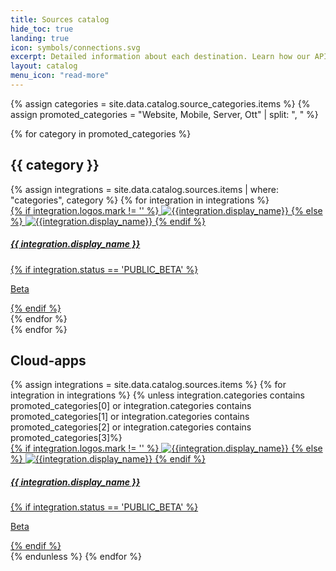 ```yaml
---
title: Sources catalog
hide_toc: true
landing: true
icon: symbols/connections.svg
excerpt: Detailed information about each destination. Learn how our API methods are implemented for that destination.
layout: catalog
menu_icon: "read-more"
---
```


<div class="destinations-catalog">
  {% assign categories = site.data.catalog.source_categories.items %}
  {% assign promoted_categories = "Website, Mobile, Server, Ott" | split: ", " %}

  {% for category in promoted_categories %}
    <div class="destinations-catalog__section markdown" id="{{ category | slugify }}">
      <h2 class="destinations-catalog__title" id="{{ category | slugify }}">
        {{ category }}
      </h2>
      <div class="flex flex--wrap waffle waffle--large">
        {% assign integrations = site.data.catalog.sources.items | where: "categories", category %}
        {% for integration in integrations %}
          <div class="flex__column flex__column--6 flex__column--4@medium">
            <a class="thumbnail-integration" href="{{ site.baseurl }}/{{ integration.url }}">
              <div class="thumbnail-integration__content flex flex--stack flex--center flex--middle">
                <div class="thumbnail-integration__logo">
                  {% if integration.logos.mark != '' %}
                    <img class="image" alt="{{integration.display_name}}" src="{{integration.logo.url}}" />
                  {% else %}
                    <img class="image" alt="{{integration.display_name}}" src="{{integration.logo.url}}" />
                  {% endif %}
                </div>
                <h5>{{ integration.display_name }}</h5>
              </div>
              {% if integration.status == 'PUBLIC_BETA' %}
                <p class="thumbnail-integration__label">Beta</p>
              {% endif %}
            </a>
          </div>
        {% endfor %}
      </div>
    </div>
  {% endfor %}


  <div class="destinations-catalog__section markdown" id="cloud-apps">
    <h2 class="destinations-catalog__title" id="cloud-apps">
      Cloud-apps
    </h2>
    <div class="flex flex--wrap waffle waffle--large">
      {% assign integrations = site.data.catalog.sources.items %}
      {% for integration in integrations %}
        {% unless integration.categories contains promoted_categories[0] or integration.categories contains promoted_categories[1] or integration.categories contains promoted_categories[2] or integration.categories contains promoted_categories[3]%}
          <div class="flex__column flex__column--6 flex__column--4@medium">
            <a class="thumbnail-integration" href="{{ site.baseurl }}/{{ integration.url }}">
              <div class="thumbnail-integration__content flex flex--stack flex--center flex--middle">
                <div class="thumbnail-integration__logo">
                  {% if integration.logos.mark != '' %}
                    <img class="image" alt="{{integration.display_name}}" src="{{integration.logo.url}}" />
                  {% else %}
                    <img class="image" alt="{{integration.display_name}}" src="{{integration.logo.url}}" />
                  {% endif %}
                </div>
                <h5>{{ integration.display_name }}</h5>
              </div>
              {% if integration.status == 'PUBLIC_BETA' %}
                <p class="thumbnail-integration__label">Beta</p>
              {% endif %}
            </a>
          </div>
        {% endunless %}
      {% endfor %}
    </div>
  </div>
</div>
